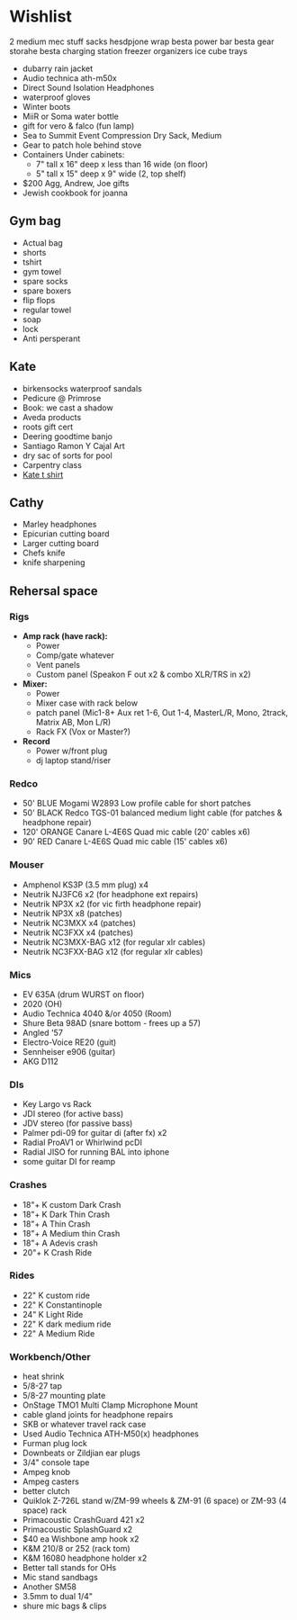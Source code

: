 # Wishlist

2 medium mec stuff sacks
hesdpjone wrap
besta power bar
besta gear storahe 
besta charging station
freezer organizers
ice cube trays

- dubarry rain jacket
- Audio technica ath-m50x
- Direct Sound Isolation Headphones
- waterproof gloves
- Winter boots
- MiiR or Soma water bottle
- gift for vero & falco (fun lamp)
- Sea to Summit Event Compression Dry Sack, Medium
- Gear to patch hole behind stove
- Containers Under cabinets:
  - 7" tall x 16" deep x less than 16 wide (on floor)
  - 5" tall x 15" deep x 9" wide (2, top shelf)
- $200 Agg, Andrew, Joe gifts
- Jewish cookbook for joanna

## Gym bag

- Actual bag
- shorts
- tshirt
- gym towel
- spare socks
- spare boxers
- flip flops
- regular towel
- soap
- lock
- Anti persperant

## Kate

- birkensocks waterproof sandals
- Pedicure @ Primrose
- Book: we cast a shadow
- Aveda products
- roots gift cert
- Deering goodtime banjo
- Santiago Ramon Y Cajal Art
- dry sac of sorts for pool
- Carpentry class
- [Kate t shirt](https://www.stayhomeclub.ca/collections/spring-2019/products/stfu-loose-tee)

## Cathy

- Marley headphones
- Epicurian cutting board
- Larger cutting board
- Chefs knife
- knife sharpening

## Rehersal space

### Rigs

- **Amp rack (have rack):**
  - Power
  - Comp/gate whatever
  - Vent panels
  - Custom panel (Speakon F out x2 & combo XLR/TRS in x2)
- **Mixer:**
  - Power
  - Mixer case with rack below
  - patch panel (Mic1-8+ Aux ret 1-6, Out 1-4, MasterL/R, Mono, 2track, Matrix AB, Mon L/R)
  - Rack FX (Vox or Master?)
- **Record**
  - Power w/front plug
  - dj laptop stand/riser

### Redco

- 50' BLUE Mogami W2893 Low profile cable for short patches
- 50' BLACK Redco TGS-01 balanced medium light cable (for patches & headphone repair)
- 120' ORANGE Canare L-4E6S Quad mic cable (20' cables x6)
- 90' RED Canare L-4E6S Quad mic cable (15' cables x6)

### Mouser

- Amphenol KS3P (3.5 mm plug) x4
- Neutrik NJ3FC6 x2 (for headphone ext repairs)
- Neutrik NP3X x2 (for vic firth headphone repair)
- Neutrik NP3X x8 (patches)
- Neutrik NC3MXX x4 (patches)
- Neutrik NC3FXX x4 (patches)
- Neutrik NC3MXX-BAG x12 (for regular xlr cables)
- Neutrik NC3FXX-BAG x12 (for regular xlr cables)

### Mics

- EV 635A (drum WURST on floor)
- 2020 (OH)
- Audio Technica 4040 &/or 4050 (Room)
- Shure Beta 98AD (snare bottom - frees up a 57)
- Angled '57
- Electro-Voice RE20 (guit)
- Sennheiser e906 (guitar)
- AKG D112

### DIs

- Key Largo vs Rack
- JDI stereo (for active bass)
- JDV stereo (for passive bass)
- Palmer pdi-09 for guitar di (after fx) x2
- Radial ProAV1 or Whirlwind pcDI
- Radial JISO for running BAL into iphone
- some guitar DI for reamp

### Crashes

- 18"+ K custom Dark Crash
- 18"+ K Dark Thin Crash
- 18"+ A Thin Crash
- 18"+ A Medium thin Crash
- 18"+ A Adevis crash
- 20"+ K Crash Ride

### Rides

- 22" K custom ride
- 22" K Constantinople
- 24" K Light Ride
- 22" K dark medium ride
- 22" A Medium Ride

### Workbench/Other

- heat shrink
- 5/8-27 tap
- 5/8-27 mounting plate
- OnStage TMO1 Multi Clamp Microphone Mount
- cable gland joints for headphone repairs
- SKB or whatever travel rack case
- Used Audio Technica ATH-M50(x) headphones
- Furman plug lock
- Downbeats or Zildjian ear plugs
- 3/4" console tape
- Ampeg knob
- Ampeg casters
- better clutch
- Quiklok Z-726L stand w/ZM-99 wheels & ZM-91 (6 space) or ZM-93 (4 space) rack
- Primacoustic CrashGuard 421 x2
- Primacoustic SplashGuard x2
- $40 ea Wishbone amp hook x2
- K&M 210/8 or 252 (rack tom)
- K&M 16080 headphone holder x2
- Better tall stands for OHs
- Mic stand sandbags
- Another SM58
- 3.5mm to dual 1/4"
- shure mic bags & clips
